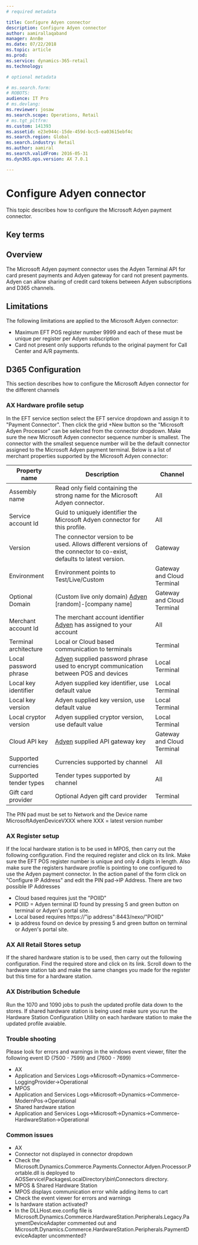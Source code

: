```yaml
---
# required metadata

title: Configure Adyen connector
description: Configure Adyen connector 
author: aamirallaqaband
manager: AnnBe
ms.date: 07/22/2018
ms.topic: article
ms.prod: 
ms.service: dynamics-365-retail
ms.technology: 

# optional metadata

# ms.search.form: 
# ROBOTS: 
audience: IT Pro
# ms.devlang: 
ms.reviewer: josaw
ms.search.scope: Operations, Retail
# ms.tgt_pltfrm: 
ms.custom: 141393
ms.assetid: e23e944c-15de-459d-bcc5-ea03615ebf4c
ms.search.region: Global
ms.search.industry: Retail
ms.author: aamiral
ms.search.validFrom: 2016-05-31
ms.dyn365.ops.version: AX 7.0.1

---
```


# Configure Adyen connector
This topic describes how to configure the Microsoft Adyen payment connector.

## Key terms

## Overview
The Microsoft Adyen payment connector uses the Adyen Terminal API for card present payments and Adyen gateway for card not present payments. Adyen can allow sharing of credit card tokens between Adyen subscriptions and D365 channels.
## Limitations
The following limitations are applied to the Microsoft Adyen connector:
* Maximum EFT POS register number 9999 and each of these must be unique per register per Adyen subscription
* Card not present only supports refunds to the original payment for Call Center and A/R payments.

## D365 Configuration
This section describes how to configure the Microsoft Adyen connector for the different channels
### AX Hardware profile setup
In the EFT service section select the EFT service dropdown and assign it to "Payment Connector". Then click the grid +New button so the "Microsoft Adyen Processor" can be selected from the connector dropdown. Make sure the new Microsoft Adyen connector sequence number is smallest. The connector with the smallest sequence number will be the default connector assigned to the Microsoft Adyen payment terminal. Below is a list of merchant properties supported by the Microsoft Adyen connector:

| Property name | Description | Channel |
| ------------- | ----------- | ------- |
| Assembly name | Read only field containing the strong name for the Microsoft Adyen connector. | All |
| Service account Id | Guid to uniquely identifier the Microsoft Adyen connector for this profile. | All |
| Version | The connector version to be used. Allows different versions of the connector to co-exist, defaults to latest version. | Gateway |
| Environment | Environment points to Test/Live/Custom | Gateway and Cloud Terminal |
| Optional Domain | (Custom live only domain) [Adyen](https://docs.adyen.com/developers/development-resources/live-endpoints#liveendpointsstructure) [random]-[company name] | Gateway and Cloud Terminal |
| Merchant account Id | The merchant account identifier [Adyen](https://ca-test.adyen.com/ca/ca/accounts/show.shtml?accountTypeCode=MerchantAccount) has assigned to your account | All |
| Terminal architecture | Local or Cloud based communication to terminals | Terminal |
| Local password phrase | [Adyen](https://docs.adyen.com/developers/point-of-sale-integration/terminal-api-integration/getting-started-adyen-terminal-api/adyen-terminal-api-architecture/local-communication-to-the-terminal/terminal-api-out-of-band-encryption/encrypting-messages#backofficeconfiguration) supplied password phrase used to encrypt communication between POS and devices | Local Terminal |
| Local key identifier | Adyen supplied key identifier, use default value | Local Terminal |
| Local key version | Adyen supplied key version, use default value | Local Terminal |
| Local cryptor version | Adyen supplied cryptor version, use default value | Local Terminal |
| Cloud API key | [Adyen](https://docs.adyen.com/developers/user-management/how-to-get-the-checkout-api-key) supplied API gateway key | Gateway and Cloud Terminal |
| Supported currencies | Currencies supported by channel | All |
| Supported tender types | Tender types supported by channel | All |
| Gift card provider | Optional Adyen gift card provider | Terminal |

The PIN pad must be set to Network and the Device name MicrosoftAdyenDeviceVXXX where XXX = latest version number

### AX Register setup
If the local hardware station is to be used in MPOS, then carry out the following configuration. Find the required register and click on its link. Make sure the EFT POS register number is unique and only 4 digits in length. Also make sure the registers hardware profile is pointing to one configured to use the Adyen payment connector. In the action panel of the form click on "Configure IP Address" and edit the PIN pad->IP Address. There are two possible IP Addresses
* Cloud based requires just the "POIID"
 * POIID = Adyen terminal ID found by pressing 5 and green button on terminal or Adyen's portal site.
* Local based requires https://"ip address":8443/nexo/"POIID"
 * ip address found on device by pressing 5 and green button on terminal or Adyen's portal site.

### AX All Retail Stores setup
If the shared hardware station is to be used, then carry out the following configuration. Find the required store and click on its link. Scroll down to the hardware station tab and make the same changes you made for the register but this time for a hardware station.

### AX Distribution Schedule
Run the 1070 and 1090 jobs to push the updated profile data down to the stores. If shared hardware station is being used make sure you run the Hardware Station Configuration Utility on each hardware station to make the updated profile avaiable.

### Trouble shooting
Please look for errors and warnings in the windows event viewer, filter the following event ID (7500 - 7599) and (7600 - 7699)
* AX
 * Application and Services Logs->Microsoft->Dynamics->Commerce-LoggingProvider->Operational
* MPOS
 * Application and Services Logs->Microsoft->Dynamics->Commerce-ModernPos->Operational
* Shared hardware station
 * Application and Services Logs->Microsoft->Dynamics->Commerce-HardwareStation->Operational

### Common issues
* AX
 * Connector not displayed in connector dropdown
  * Check the Microsoft.Dynamics.Commerce.Payments.Connector.Adyen.Processor.Portable.dll is deployed to AOSService\PackagesLocalDirectory\bin\Connectors directory.
* MPOS & Shared Hardware Station
 * MPOS displays communication error while adding items to cart
  * Check the event viewer for errors and warnings
  * Is hardware station activated?
  * In the DLLHost.exe.config file is Microsoft.Dynamics.Commerce.HardwareStation.Peripherals.Legacy.PaymentDeviceAdapter commented out and Microsoft.Dynamics.Commerce.HardwareStation.Peripherals.PaymentDeviceAdapter uncommented?
